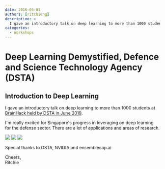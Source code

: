 ```yaml
---
date: 2016-06-01
authors: [ritchieng]
description: >
  I gave an introductory talk on deep learning to more than 1000 students at BrainHack held by DSTA in June 2019.
categories:
  - Workshops
---
```


# Deep Learning Demystified, Defence and Science Technology Agency (DSTA)

## Introduction to Deep Learning

I gave an introductory talk on deep learning to more than 1000 students at [BrainHack held by DSTA in June 2019](https://www.straitstimes.com/singapore/first-brainhack-event-incorporating-ai-and-cyber-security-elements-draws-1500-students).

I'm really excited for Singapore's progress in leveraging on deep learning for the defense sector. There are a lot of applications and areas of research.

![](https://res.cloudinary.com/ritchieng/image/upload/v1560766275/deeplearningwizard.com/dstar3.jpg)
![](https://res.cloudinary.com/ritchieng/image/upload/v1560766275/deeplearningwizard.com/dstar2.jpg)
![](https://res.cloudinary.com/ritchieng/image/upload/v1560766275/deeplearningwizard.com/dstar1.jpg)

Special thanks to DSTA, NVIDIA and ensemblecap.ai

Cheers,
<br />Ritchie